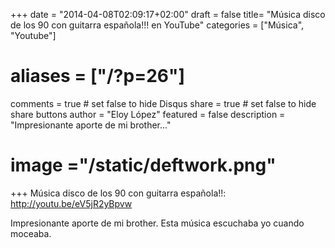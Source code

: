 +++
date = "2014-04-08T02:09:17+02:00"
draft = false
title= "Música disco de los 90 con guitarra española!!! en YouTube"
categories = ["Música", "Youtube"]
# aliases = ["/?p=26"]
comments = true	# set false to hide Disqus
share = true	# set false to hide share buttons
author = "Eloy López"
featured = false
description = "Impresionante aporte de mi brother..."
# image ="/static/deftwork.png"
+++
Música disco de los 90 con guitarra española!!: <http://youtu.be/eV5jR2yBpvw>

Impresionante aporte de mi brother. Esta música escuchaba yo cuando moceaba.
